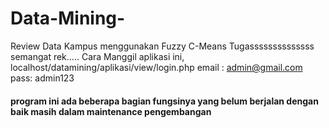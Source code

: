 # Data-Mining-
Review Data Kampus menggunakan Fuzzy C-Means
Tugassssssssssssss semangat rek.....
Cara Manggil aplikasi ini, localhost/datamining/aplikasi/view/login.php
email : admin@gmail.com
pass: admin123
#### program ini ada beberapa bagian fungsinya yang belum berjalan dengan baik masih dalam maintenance pengembangan ####
